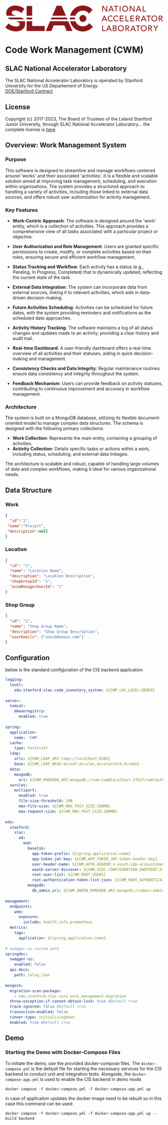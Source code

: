 ![logo](./logos/SLAC-lab-hires.png)

# Code Work Management (CWM)

## SLAC National Accelerator Laboratory
The SLAC National Accelerator Laboratory is operated by Stanford University for the US Departement of Energy.  
[DOE/Stanford Contract](https://legal.slac.stanford.edu/sites/default/files/Conformed%20Prime%20Contract%20DE-AC02-76SF00515%20as%20of%202022.10.01.pdf)

## License
Copyright (c) 2017-2023, The Board of Trustees of the Leland Stanford Junior University, through SLAC National Accelerator Laboratory... the complete license is [here](LICENSE.md)

## Overview: Work Management System

### Purpose

This software is designed to streamline and manage workflows centered around 'works' and their associated 'activities'. It is a flexible and scalable solution aimed at improving task management, scheduling, and execution within organizations. The system provides a structured approach to handling a variety of activities, including those linked to external data sources, and offers robust user authorization for activity management.

### Key Features

- **Work-Centric Approach**: The software is designed around the 'work' entity, which is a collection of activities. This approach provides a comprehensive view of all tasks associated with a particular project or objective.

- **User Authorization and Role Management**: Users are granted specific permissions to create, modify, or complete activities based on their roles, ensuring secure and efficient workflow management.

- **Status Tracking and Workflow**: Each activity has a status (e.g., Pending, In Progress, Completed) that is dynamically updated, reflecting the current state of the task.

- **External Data Integration**: The system can incorporate data from external sources, linking it to relevant activities, which aids in data-driven decision-making.

- **Future Activities Scheduling**: Activities can be scheduled for future dates, with the system providing reminders and notifications as the scheduled date approaches.

- **Activity History Tracking**: The software maintains a log of all status changes and updates made to an activity, providing a clear history and audit trail.

- **Real-time Dashboard**: A user-friendly dashboard offers a real-time overview of all activities and their statuses, aiding in quick decision-making and management.

- **Consistency Checks and Data Integrity**: Regular maintenance routines ensure data consistency and integrity throughout the system.

- **Feedback Mechanism**: Users can provide feedback on activity statuses, contributing to continuous improvement and accuracy in workflow management.

### Architecture

The system is built on a MongoDB database, utilizing its flexible document-oriented model to manage complex data structures. The schema is designed with the following primary collections:

- **Work Collection**: Represents the main entity, containing a grouping of activities.
- **Activity Collection**: Details specific tasks or actions within a work, including status, scheduling, and external data linkages. 

The architecture is scalable and robust, capable of handling large volumes of data and complex workflows, making it ideal for various organizational needs.

## Data Structure

### Work
```json lines
{
  "id":"1",
 "name":"Project", 
 "description":null
}
```

### Location

```json lines
{
  "id": "1",
  "name": "Location Name",
  "description": "Location Description",
  "shopGroupId": "1",
  "areaManagerUserId": "1"
}
```

### Shop Group

```json lines
{
  "id": "1",
  "name": "Shop Group Name",
  "description": "Shop Group Description",
  "userEmails": ["user@domain.com"]
}
```

## Configuration

below is the standard configuration of the CIS backend application
```yaml
logging:
  level:
    edu.stanford.slac.code_inventory_system: ${CWM_LOG_LEVEL:DEBUG}

server:
  tomcat:
    mbeanregistry:
      enabled: true

spring:
  application:
    name: 'CWM'
  cache:
    type: hazelcast
  ldap:
    urls: ${CWM_LDAP_URI:ldap://localhost:8389}
    base: ${CWM_LDAP_BASE:dc=sdf,dc=slac,dc=stanford,dc=edu}
  data:
    mongodb:
      uri: ${CWM_MONGODB_URI:mongodb://cwm:cwm@localhost:27017/cwm?authSource=cwm}
  servlet:
    multipart:
      enabled: true
      file-size-threshold: 1MB
      max-file-size: ${CWM_MAX_POST_SIZE:100MB}
      max-request-size: ${CWM_MAX_POST_SIZE:100MB}

edu:
  stanford:
    slac:
      ad:
        eed:
          baselib:
            app-token-prefix: ${spring.application.name}
            app-token-jwt-key: ${CWM_APP_TOKEN_JWT:token-header-key}
            user-header-name: ${CWM_AUTH_HEADER:x-vouch-idp-accesstoken}
            oauth-server-discover: ${CWM_OIDC_CONFIGURATION_ENDPOINT:https://dex.slac.stanford.edu/.well-known/openid-configuration}
            root-user-list: ${CWM_ROOT_USERS}
            root-authentication-token-list-json: ${CWM_ROOT_AUTHENTICATION_TOKEN_JSON:[]}
          mongodb:
            db_admin_uri: ${CWM_ADMIN_MONGODB_URI:mongodb://admin:admin@localhost:27017/?authSource=admin}

management:
  endpoints:
    web:
      exposure:
        include: health,info,prometheus
  metrics:
    tags:
      application: ${spring.application.name}

# swagger-ui custom path
springdoc:
  swagger-ui:
    enabled: false
  api-docs:
    path: /elog.json

mongock:
  migration-scan-package:
    - edu.stanford.slac.core_work_management.migration
  throw-exception-if-cannot-obtain-lock: true #Default true
  track-ignored: false #Default true
  transaction-enabled: false
  runner-type: initializingbean
  enabled: true #Default true
```

## Demo

### Starting the Demo with Docker-Compose Files

To initiate the demo, use the provided docker-compose files. The `docker-compose.yml` is the default file
for starting the necessary services for the CIS backend to conduct unit and integration tests. Alongside,
the `docker-compose-app.yml` is used to enable the CIS backend in demo mode.

```shell
docker compose -f docker-compose.yml -f docker-compose-app.yml up
```
in case of application updates the docker image need to be rebuilt so in this case this command can be used:
```shell
docker compose -f docker-compose.yml -f docker-compose-app.yml up --build backend
```